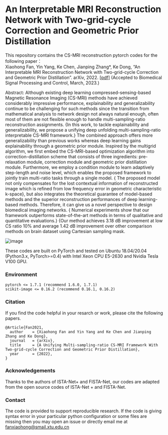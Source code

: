 # An Interpretable MRI Reconstruction Network with Two-grid-cycle Correction and Geometric Prior Distillation

This repository contains the CS-MRI reconstruction pytorch codes for the following paper：  
Xiaohong Fan, Yin Yang, Ke Chen, Jianping Zhang*, Ke Dong, “An Interpretable MRI Reconstruction Network with Two-grid-cycle Correction and Geometric Prior Distillation”. arXiv, 2022. [[pdf]](https://arxiv.org/abs/2205.07062)  (Accepted to Biomedical Signal Processing and Control, March, 2023.)

Abstract: Although existing deep learning compressed-sensing-based Magnetic Resonance Imaging (CS-MRI) methods have achieved considerably impressive performance, explainability and generalizability continue to be challenging for such methods since the transition from mathematical analysis to network design not always natural enough, often most of them are not flexible enough to handle multi-sampling-ratio reconstruction assignments. {In this work, to tackle explainability and generalizability, we propose a unifying deep unfolding multi-sampling-ratio interpretable CS-MRI framework.} The combined approach offers more generalizability than previous works whereas deep learning gains explainability through a geometric prior module. Inspired by the multigrid algorithm, we first embed the CS-MRI-based optimization algorithm into correction-distillation scheme that consists of three ingredients: pre-relaxation module, correction module and geometric prior distillation module. Furthermore, we employ a condition module to learn adaptively step-length and noise level, which enables the proposed framework to jointly train multi-ratio tasks through a single model. { The proposed model not only compensates for the lost contextual information of reconstructed image which is refined from low frequency error in geometric characteristic k-space}, but also integrates the theoretical guarantee of model-based methods and the superior reconstruction performances of deep learning-based methods. Therefore, it can give us a novel perspective to design biomedical imaging networks. { Numerical experiments show that our framework outperforms state-of-the-art methods in terms of qualitative and quantitative evaluations.} {Our method achieves 3.18 dB improvement at low CS ratio 10\% and average 1.42 dB improvement over other comparison methods on brain dataset using Cartesian sampling mask.


![image](https://user-images.githubusercontent.com/48355877/185527812-9de873ad-f705-4336-8ba4-60068356276d.png)

These codes are built on PyTorch and tested on Ubuntu 18.04/20.04 (Python3.x, PyTorch>=0.4) with Intel Xeon CPU E5-2630 and Nvidia Tesla V100 GPU.

### Environment  
```
pytorch <= 1.7.1 (recommend 1.6.0, 1.7.1)
scikit-image <= 0.16.2 (recommend 0.16.1, 0.16.2)
```

### Citation  
If you find the code helpful in your resarch or work, please cite the following papers. 
```
@Article{Fan2021,
  author    = {Xiaohong Fan and Yin Yang and Ke Chen and Jianping Zhang and Ke Dong},
  journal   = {arXiv},
  title     = {A Unifying Multi-sampling-ratio CS-MRI Framework With Two-grid-cycle Correction and Geometric Prior Distillation},
  year      = {2022},
}
```

### Acknowledgements  
Thanks to the authors of ISTA-Net+ and FISTA-Net, our codes are adapted from the open source codes of ISTA-Net + and FISTA-Net.   

### Contact  
The code is provided to support reproducible research. If the code is giving syntax error in your particular python configuration or some files are missing then you may open an issue or directly email me at fanxiaohong@smail.xtu.edu.cn
